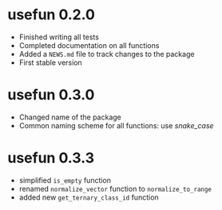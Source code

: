 # usefun 0.2.0

- Finished writing all tests
- Completed documentation on all functions
- Added a `NEWS.md` file to track changes to the package
- First stable version

# usefun 0.3.0

- Changed name of the package
- Common naming scheme for all functions: use *snake_case*

# usefun 0.3.3

- simplified `is_empty` function
- renamed `normalize_vector` function to `normalize_to_range`
- added new `get_ternary_class_id` function
